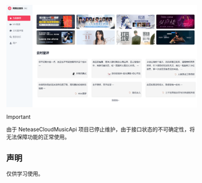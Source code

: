 ![](banner.png)

<!-- [preview page](https://music.oeyoews.top) -->

> [!IMPORTANT]
> 由于 NeteaseCloudMusicApi 项目已停止维护，由于接口状态的不可确定性，将无法保障功能的正常使用。
<!-- > 由于线上 API 不够稳定且速度慢，建议本地测试，部分页面请求会加载失败，可在开发者工具中查看具体原因 -->

## 声明

仅供学习使用。